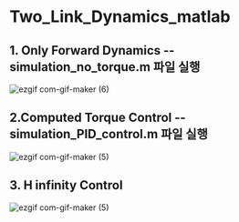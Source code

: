 # Two_Link_Dynamics_matlab

## 1. Only Forward Dynamics  --  simulation_no_torque.m 파일 실행

![ezgif com-gif-maker (6)](https://user-images.githubusercontent.com/53217819/116744626-85d13100-aa35-11eb-8fcc-97fd460e1d40.gif)


## 2.Computed Torque Control  -- simulation_PID_control.m 파일 실행 

![ezgif com-gif-maker (5)](https://user-images.githubusercontent.com/53217819/116744197-f461bf00-aa34-11eb-9d3e-adb2ca19ef90.gif)


## 3. H infinity Control 

![ezgif com-gif-maker (5)](https://user-images.githubusercontent.com/53217819/116744197-f461bf00-aa34-11eb-9d3e-adb2ca19ef90.gif)

